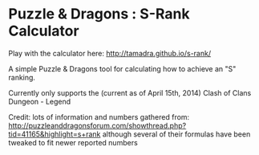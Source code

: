 Puzzle & Dragons : S-Rank Calculator
======

Play with the calculator here: http://tamadra.github.io/s-rank/

A simple Puzzle &amp; Dragons tool for calculating how to achieve an "S" ranking.

Currently only supports the (current as of April 15th, 2014) Clash of Clans Dungeon - Legend

Credit: lots of information and numbers gathered from: http://puzzleanddragonsforum.com/showthread.php?tid=41165&highlight=s+rank
although several of their formulas have been tweaked to fit newer reported numbers


